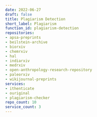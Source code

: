 ```yaml
---
date: 2022-06-27
draft: false
title: Plagiarism Detection
short_label: Plagiarism
function_id: plagiarism-detection
repositories:
- apsa-preprints
- beilstein-archive
- biorxiv
- chemrxiv
- hal
- indiarxiv
- medrxiv
- open-anthropology-research-repository
- paleorxiv
- wikijournal-preprints
services:
- ithenticate
- ouriginal
- plagiarism-checker
repo_count: 10
service_count: 3
---
```




